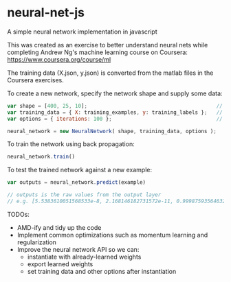 neural-net-js
=============

A simple neural network implementation in javascript

This was created as an exercise to better understand neural nets while completing Andrew Ng's machine learning course on Coursera: https://www.coursera.org/course/ml

The training data (X.json, y.json) is converted from the matlab files in the Coursera exercises.



To create a new network, specify the network shape and supply some data:
```javascript
var shape = [400, 25, 10];                                          // the number of neurons in each layer
var training_data = { X: training_examples, y: training_labels };   // training data, e.g. the data in X.json and y.json
var options = { iterations: 100 };                                  // network options, currently just number of iterations

neural_network = new NeuralNetwork( shape, training_data, options );
```



To train the network using back propagation:
```javascript
neural_network.train()
```



To test the trained network against a new example:
```javascript
var outputs = neural_network.predict(example)

// outputs is the raw values from the output layer
// e.g. [5.5383610051568533e-8, 2.168146182731572e-11, 0.9998759356463254]
```



TODOs:
* AMD-ify and tidy up the code
* Implement common optimizations such as momentum learning and regularization
* Improve the neural network API so we can:
  * instantiate with already-learned weights
  * export learned weights
  * set training data and other options after instantiation

